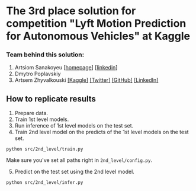 # The 3rd place solution for competition "Lyft Motion Prediction for Autonomous Vehicles" at Kaggle

### Team behind this solution:
1. Artsiom Sanakoyeu [[homepage](https://gdude.de)] [[linkedin](TODO)]
2. Dmytro Poplavskiy
3. Artsem Zhyvalkouski [[Kaggle]](https://www.kaggle.com/aruchomu) [[Twitter]](https://twitter.com/artem_aruchomu) [[GitHub]](https://github.com/heartkilla) [[LinkedIn]](https://www.linkedin.com/in/zhyvalkouski/)

## How to replicate results
1. Prepare data.
2. Train 1st level models.
3. Run inference of 1st level models on the test set.
4. Train 2nd level model on the predicts of the 1st level models on the test set.
```
python src/2nd_level/train.py
```
Make sure you've set all paths right in `2nd_level/config.py`.

5. Predict on the test set using the 2nd level model.
```
python src/2nd_level/infer.py
```
